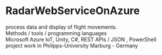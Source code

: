 # RadarWebServiceOnAzure
process data and display of flight movements.<br/>
Methods / tools / programming languages<br/>
Microsoft Azure IoT, Unity, C#, REST APIs / JSON , PowerShell<br/>
project work in Philipps-University Marburg - Germany<br/>
